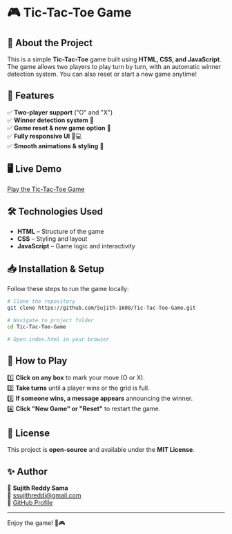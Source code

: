 # 🎮 Tic-Tac-Toe Game

## 📌 About the Project
This is a simple **Tic-Tac-Toe** game built using **HTML, CSS, and JavaScript**. The game allows two players to play turn by turn, with an automatic winner detection system. You can also reset or start a new game anytime!

## 🚀 Features
✅ **Two-player support** ("O" and "X")  
✅ **Winner detection system** 🎉  
✅ **Game reset & new game option** 🔄  
✅ **Fully responsive UI** 📱💻  
✅ **Smooth animations & styling** 🎨  

## 🖥️ Live Demo
[Play the Tic-Tac-Toe Game](https://sujith-1608.github.io/Tic-Tac-Toe-Game/)


## 🛠️ Technologies Used
- **HTML** – Structure of the game
- **CSS** – Styling and layout
- **JavaScript** – Game logic and interactivity

## 📥 Installation & Setup
Follow these steps to run the game locally:
```sh
# Clone the repository
git clone https://github.com/Sujith-1608/Tic-Tac-Toe-Game.git

# Navigate to project folder
cd Tic-Tac-Toe-Game

# Open index.html in your browser
```

## 📜 How to Play
1️⃣ **Click on any box** to mark your move (O or X).  
2️⃣ **Take turns** until a player wins or the grid is full.  
3️⃣ **If someone wins, a message appears** announcing the winner.  
4️⃣ **Click "New Game" or "Reset"** to restart the game.  


## 📜 License
This project is **open-source** and available under the **MIT License**.

## ✨ Author
👤 **Sujith Reddy Sama**  
📧 [ssujithreddi@gmail.com](mailto:ssujithreddi@gmail.com)  
🔗 [GitHub Profile](https://github.com/Sujith-1608)

---
Enjoy the game! 🚀🎮

